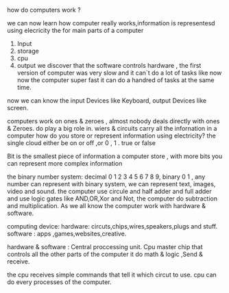 how do computers work ?

we can now learn how computer really works,information is representesd using elecricity
 the for main parts of a computer 
1) Input 
2) storage
3) cpu
4) output 
we discover that the software controls hardware , the first version of computer was very slow and it can`t do a lot of tasks like now 
now the computer super fast it can do a handred of tasks at the same time.

now we can know the input Devices like Keyboard, output Devices like screen.

computers work on ones & zeroes , almost nobody deals directly with ones & Zeroes.
do play a big role in.
wiers & circuits
carry all the infornation in a computer 
how do you store or represent information using electricity?
the single cloud either be on or off ,or 0 , 1 . true or false 

Bit is the smallest piece of information a computer store , with more bits you can represent more complex information 

the binary number system:
decimal 0 1 2 3 4 5 6 7 8 9, 
binary 0 1 ,
any number can represent with binary system,
we can represent text, images, video and sound. 
the computer use circule and half adder and full adder 
and use logic gates like AND,OR,Xor and Not, the computer do subtraction and multiplication.
 As we all know the computer work with hardware & software.

computing device:
hardware: circuts,chips,wires,speakers,plugs and stuff.
software : apps ,games,websites,creative.

hardware & software : Central proccessing unit.
Cpu master chip that controls all the other parts of the computer it do math & logic ,Send & receive.

the cpu receives simple commands that tell it which circut to use.
cpu can do every processes of the computer.













